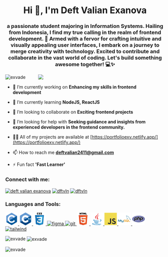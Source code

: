 <h1 align="center">Hi 👋, I'm Deft Valian Exanova</h1>
<h3 align="center">a passionate student majoring in Information Systems. Hailing from Indonesia, I find my true calling in the realm of frontend development. 🚀 Armed with a fervor for crafting intuitive and visually appealing user interfaces, I embark on a journey to merge creativity with technology. Excited to contribute and collaborate in the vast world of coding. Let's build something awesome together! 💻✨</h3>
<img align="right" lat="Coding Gif" width="400px" src="https://cdn.dribbble.com/users/600557/screenshots/3625204/media/fcab62316b56f66ea4a4268fae3335a4.gif">

<p align="left"> <img src="https://komarev.com/ghpvc/?username=exvade&label=Profile%20views&color=0e75b6&style=flat" alt="exvade" /> </p>

- 🔭 I’m currently working on **Enhancing my skills in frontend development**

- 🌱 I’m currently learning **NodeJS, ReactJS**

- 👯 I’m looking to collaborate on **Exciting frontend projects**

- 🤝 I’m looking for help with **Seeking guidance and insights from experienced developers in the frontend community.**

- 👨‍💻 All of my projects are available at [https://portfolioexv.netlify.app/](https://portfolioexv.netlify.app/)

- 📫 How to reach me **deftvalian2411@gmail.com**

- ⚡ Fun fact **'Fast Learner'**

<h3 align="left">Connect with me:</h3>
<p align="left">
<a href="https://linkedin.com/in/deft valian exanova" target="blank"><img align="center" src="https://raw.githubusercontent.com/rahuldkjain/github-profile-readme-generator/master/src/images/icons/Social/linked-in-alt.svg" alt="deft valian exanova" height="30" width="40" /></a>
<a href="https://instagram.com/dftvln" target="blank"><img align="center" src="https://raw.githubusercontent.com/rahuldkjain/github-profile-readme-generator/master/src/images/icons/Social/instagram.svg" alt="dftvln" height="30" width="40" /></a>
<a href="https://discord.gg/dftvln" target="blank"><img align="center" src="https://raw.githubusercontent.com/rahuldkjain/github-profile-readme-generator/master/src/images/icons/Social/discord.svg" alt="dftvln" height="30" width="40" /></a>
</p>

<h3 align="left">Languages and Tools:</h3>
<p align="left"> <a href="https://www.cprogramming.com/" target="_blank" rel="noreferrer"> <img src="https://raw.githubusercontent.com/devicons/devicon/master/icons/c/c-original.svg" alt="c" width="40" height="40"/> </a> <a href="https://www.w3schools.com/cpp/" target="_blank" rel="noreferrer"> <img src="https://raw.githubusercontent.com/devicons/devicon/master/icons/cplusplus/cplusplus-original.svg" alt="cplusplus" width="40" height="40"/> </a> <a href="https://www.w3schools.com/css/" target="_blank" rel="noreferrer"> <img src="https://raw.githubusercontent.com/devicons/devicon/master/icons/css3/css3-original-wordmark.svg" alt="css3" width="40" height="40"/> </a> <a href="https://www.figma.com/" target="_blank" rel="noreferrer"> <img src="https://www.vectorlogo.zone/logos/figma/figma-icon.svg" alt="figma" width="40" height="40"/> </a> <a href="https://git-scm.com/" target="_blank" rel="noreferrer"> <img src="https://www.vectorlogo.zone/logos/git-scm/git-scm-icon.svg" alt="git" width="40" height="40"/> </a> <a href="https://www.w3.org/html/" target="_blank" rel="noreferrer"> <img src="https://raw.githubusercontent.com/devicons/devicon/master/icons/html5/html5-original-wordmark.svg" alt="html5" width="40" height="40"/> </a> <a href="https://www.java.com" target="_blank" rel="noreferrer"> <img src="https://raw.githubusercontent.com/devicons/devicon/master/icons/java/java-original.svg" alt="java" width="40" height="40"/> </a> <a href="https://developer.mozilla.org/en-US/docs/Web/JavaScript" target="_blank" rel="noreferrer"> <img src="https://raw.githubusercontent.com/devicons/devicon/master/icons/javascript/javascript-original.svg" alt="javascript" width="40" height="40"/> </a> <a href="https://www.mysql.com/" target="_blank" rel="noreferrer"> <img src="https://raw.githubusercontent.com/devicons/devicon/master/icons/mysql/mysql-original-wordmark.svg" alt="mysql" width="40" height="40"/> </a> <a href="https://www.php.net" target="_blank" rel="noreferrer"> <img src="https://raw.githubusercontent.com/devicons/devicon/master/icons/php/php-original.svg" alt="php" width="40" height="40"/> </a> <a href="https://tailwindcss.com/" target="_blank" rel="noreferrer"> <img src="https://www.vectorlogo.zone/logos/tailwindcss/tailwindcss-icon.svg" alt="tailwind" width="40" height="40"/> </a> </p>

<p><img align="left" src="https://github-readme-stats.vercel.app/api/top-langs?username=exvade&show_icons=true&locale=en&layout=compact" alt="exvade" /></p>

<p>&nbsp;<img align="center" src="https://github-readme-stats.vercel.app/api?username=exvade&show_icons=true&locale=en" alt="exvade" /></p>

<p><img align="center" src="https://github-readme-streak-stats.herokuapp.com/?user=exvade&" alt="exvade" /></p>
